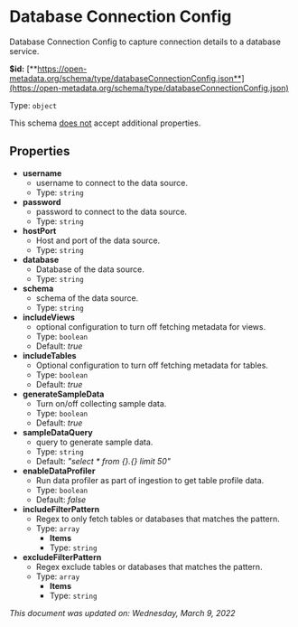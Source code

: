 # Database Connection Config

Database Connection Config to capture connection details to a database service.

**$id:** [**https://open-metadata.org/schema/type/databaseConnectionConfig.json**](https://open-metadata.org/schema/type/databaseConnectionConfig.json)

Type: `object`

This schema <u>does not</u> accept additional properties.

## Properties
 - **username**
	 - username to connect  to the data source.
	 - Type: `string`
 - **password**
	 - password to connect  to the data source.
	 - Type: `string`
 - **hostPort**
	 - Host and port of the data source.
	 - Type: `string`
 - **database**
	 - Database of the data source.
	 - Type: `string`
 - **schema**
	 - schema of the data source.
	 - Type: `string`
 - **includeViews**
	 - optional configuration to turn off fetching metadata for views.
	 - Type: `boolean`
	 - Default: _true_
 - **includeTables**
	 - Optional configuration to turn off fetching metadata for tables.
	 - Type: `boolean`
	 - Default: _true_
 - **generateSampleData**
	 - Turn on/off collecting sample data.
	 - Type: `boolean`
	 - Default: _true_
 - **sampleDataQuery**
	 - query to generate sample data.
	 - Type: `string`
	 - Default: _"select * from {}.{} limit 50"_
 - **enableDataProfiler**
	 - Run data profiler as part of ingestion to get table profile data.
	 - Type: `boolean`
	 - Default: _false_
 - **includeFilterPattern**
	 - Regex to only fetch tables or databases that matches the pattern.
	 - Type: `array`
		 - **Items**
		 - Type: `string`
 - **excludeFilterPattern**
	 - Regex exclude tables or databases that matches the pattern.
	 - Type: `array`
		 - **Items**
		 - Type: `string`


_This document was updated on: Wednesday, March 9, 2022_
